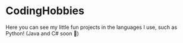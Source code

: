 # CodingHobbies
Here you can see my little fun projects in the languages I use, such as Python! (Java and C# soon 👀)
